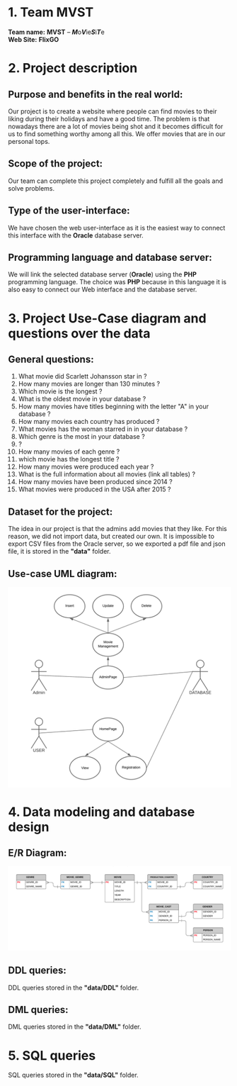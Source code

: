 # 1. Team MVST  
**Team name:**  **MVST** – ***M***o***V***ie***S***i***T***e  
**Web Site:**  **FlixGO**
   
# **2. Project description** 

## **Purpose and benefits in the real world:**  
   Our project is to create a website where people can find movies to their liking during their holidays and have a good time. The problem is that nowadays there are a lot of movies being shot and it becomes difficult for us to find something worthy among all this. We offer movies that are in our personal tops.
## **Scope of the project:**  
   Our team can complete this project completely and fulfill all the goals and solve problems.
## **Type of the user-interface:**  
   We have chosen the web user-interface as it is the easiest way to connect this interface with the **Oracle** database server.
## **Programming language and database server:**  
   We will link the selected database server (**Oracle**) using the **PHP** programming language. The choice was **PHP** because in this language it is also easy to connect our Web interface and the database server.  

# **3. Project Use-Case diagram and questions over the data**  
 
## **General questions:**  
  1. What movie did Scarlett Johansson star in ?
  2. How many movies are longer than 130 minutes ?  
  3. Which movie is the longest ? 
  4. What is the oldest movie in your database ?  
  5. How many movies have titles beginning with the letter "A" in your database ? 
  6. How many movies each country has produced ?  
  7. What movies has the woman starred in in your database ?    
  8. Which genre is the most in your database ?
  9.  ?
  10. How many movies of each genre ?
  11. which movie has the longest title ?
  12. How many movies were produced each year ?
  13. What is the full information about all movies (link all tables) ?
  14. How many movies have been produced since 2014 ?
  15. What movies were produced in the USA after 2015 ?   

## **Dataset for the project:**  
  
The idea in our project is that the admins add movies that they like. For this reason, we did not import data, but created our own.
It is impossible to export CSV files from the Oracle server, so we exported a pdf file and json file, it is stored in the **"data"** folder.  

## **Use-case UML diagram:**  

<p align="center">
<img src="images/MVST-UseCase-UML.png" alt="UML" width="700" align="center"/>
</p>

# **4. Data modeling and database design**  

## **E/R Diagram:**
![ERD](images/MVST-ER.png)  

## **DDL queries:**  

DDL queries stored in the **"data/DDL"** folder.  

## **DML queries:**  

DML queries stored in the **"data/DML"** folder.  

# **5. SQL queries**  

SQL queries stored in the **"data/SQL"** folder. 
